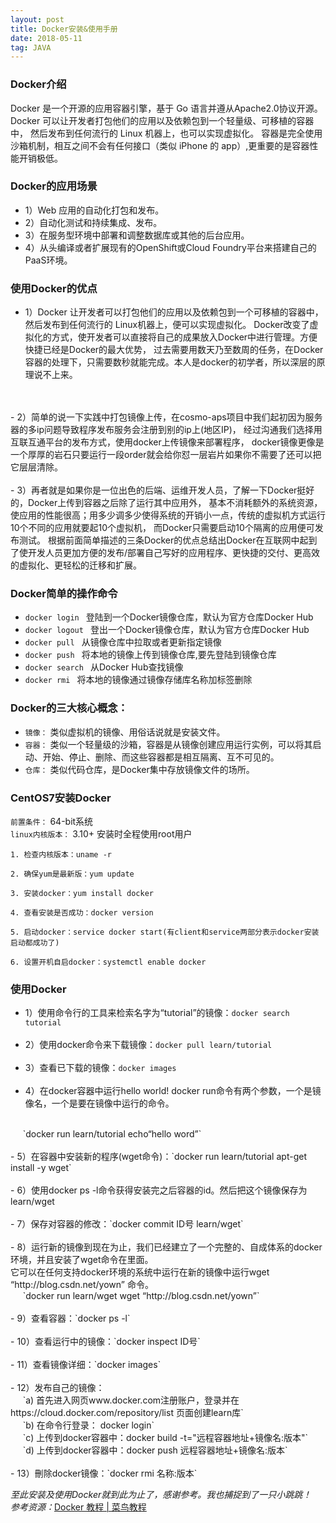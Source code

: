 ```yaml
---
layout: post
title: Docker安装&使用手册
date: 2018-05-11 
tag: JAVA
---
```


### Docker介绍
Docker 是一个开源的应用容器引擎，基于 Go 语言并遵从Apache2.0协议开源。
Docker 可以让开发者打包他们的应用以及依赖包到一个轻量级、可移植的容器中，
然后发布到任何流行的 Linux 机器上，也可以实现虚拟化。
容器是完全使用沙箱机制，相互之间不会有任何接口（类似 iPhone 的 app）,更重要的是容器性能开销极低。

### Docker的应用场景
- 1）Web 应用的自动化打包和发布。<br/>
- 2）自动化测试和持续集成、发布。<br/>
- 3）在服务型环境中部署和调整数据库或其他的后台应用。<br/>
- 4）从头编译或者扩展现有的OpenShift或Cloud Foundry平台来搭建自己的PaaS环境。

### 使用Docker的优点
- 1）Docker 让开发者可以打包他们的应用以及依赖包到一个可移植的容器中，然后发布到任何流行的 Linux机器上，便可以实现虚拟化。
Docker改变了虚拟化的方式，使开发者可以直接将自己的成果放入Docker中进行管理。方便快捷已经是Docker的最大优势，
过去需要用数天乃至数周的任务，在Docker容器的处理下，只需要数秒就能完成。本人是docker的初学者，所以深层的原理说不上来。
<br/>
<br/>
- 2）简单的说一下实践中打包镜像上传，在cosmo-aps项目中我们起初因为服务器的多ip问题导致程序发布服务会注册到别的ip上(地区IP)，
经过沟通我们选择用互联互通平台的发布方式，使用docker上传镜像来部署程序，
docker镜像更像是一个厚厚的岩石只要运行一段order就会给你怼一层岩片如果你不需要了还可以把它层层清除。
<br/>
<br/>
- 3）再者就是如果你是一位出色的后端、运维开发人员，了解一下Docker挺好的，Docker上传到容器之后除了运行其中应用外，
基本不消耗额外的系统资源，使应用的性能很高；用多少调多少使得系统的开销小一点，传统的虚拟机方式运行10个不同的应用就要起10个虚拟机，
而Docker只需要启动10个隔离的应用便可发布测试。
根据前面简单描述的三条Docker的优点总结出Docker在互联网中起到了使开发人员更加方便的发布/部署自己写好的应用程序、更快捷的交付、更高效的虚拟化、更轻松的迁移和扩展。

### Docker简单的操作命令
- `docker login ` 登陆到一个Docker镜像仓库，默认为官方仓库Docker Hub
- `docker logout ` 登出一个Docker镜像仓库，默认为官方仓库Docker Hub
- `docker pull ` 从镜像仓库中拉取或者更新指定镜像
- `docker push ` 将本地的镜像上传到镜像仓库,要先登陆到镜像仓库
- `docker search ` 从Docker Hub查找镜像
- `docker rmi ` 将本地的镜像通过镜像存储库名称加标签删除
 
### Docker的三大核心概念：

- `镜像：` 类似虚拟机的镜像、用俗话说就是安装文件。
- `容器：` 类似一个轻量级的沙箱，容器是从镜像创建应用运行实例，可以将其启动、开始、停止、删除、而这些容器都是相互隔离、互不可见的。
- `仓库：` 类似代码仓库，是Docker集中存放镜像文件的场所。

### CentOS7安装Docker
`前置条件：` 64-bit系统  
`linux内核版本：` 3.10+  安装时全程使用root用户
```
1. 检查内核版本：uname -r

2. 确保yum是最新版：yum update

3. 安装docker：yum install docker

4. 查看安装是否成功：docker version

5. 启动docker：service docker start(有client和service两部分表示docker安装启动都成功了)

6. 设置开机自启docker：systemctl enable docker
```
### 使用Docker

- 1）使用命令行的工具来检索名字为“tutorial”的镜像：`docker search tutorial`
<br/><br/>
- 2）使用docker命令来下载镜像：`docker pull learn/tutorial`
<br/><br/>
- 3）查看已下载的镜像：`docker images`
<br/><br/>
- 4）在docker容器中运行hello world! docker run命令有两个参数，一个是镜像名，一个是要在镜像中运行的命令。
<br/>
	&nbsp;&nbsp;&nbsp;&nbsp; `docker run learn/tutorial echo“hello word”`
<br/><br/> 
- 5）在容器中安装新的程序(wget命令)：`docker run learn/tutorial apt-get install -y wget`
<br/><br/>
- 6）使用docker ps -l命令获得安装完之后容器的id。然后把这个镜像保存为learn/wget
<br/><br/>
- 7）保存对容器的修改：`docker commit ID号 learn/wget`
<br/><br/>
- 8）运行新的镜像到现在为止，我们已经建立了一个完整的、自成体系的docker环境，并且安装了wget命令在里面。
<br/>
        它可以在任何支持docker环境的系统中运行在新的镜像中运行wget “http://blog.csdn.net/yown” 命令。
<br/>
	&nbsp;&nbsp;&nbsp;&nbsp; `docker run learn/wget wget “http://blog.csdn.net/yown”`
<br/><br/>
- 9）查看容器：`docker ps -l`
<br/><br/>
- 10）查看运行中的镜像：`docker inspect ID号`
<br/><br/>
- 11）查看镜像详细：`docker images`
<br/><br/>
- 12）发布自己的镜像：
<br/>
	&nbsp;&nbsp;&nbsp;&nbsp; `a) 首先进入网页www.docker.com注册账户，登录并在https://cloud.docker.com/repository/list 页面创建learn库`
	<br/>
	&nbsp;&nbsp;&nbsp;&nbsp; `b) 在命令行登录： docker login`
	<br/>
	&nbsp;&nbsp;&nbsp;&nbsp; `c) 上传到docker容器中：docker build -t="远程容器地址+镜像名:版本"`
	<br/>
	&nbsp;&nbsp;&nbsp;&nbsp; `d) 上传到docker容器中：docker push 远程容器地址+镜像名:版本`
<br/><br/>
- 13）刪除docker镜像：`docker rmi 名称:版本`

<br/>

*至此安装及使用Docker就到此为止了，感谢参考。我也捕捉到了一只小跳跳！*
<br/>
*参考资源：*[Docker 教程 | 菜鸟教程](http://www.runoob.com/docker/docker-tutorial.html)